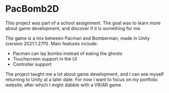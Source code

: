 # PacBomb2D
This project was part of a school assignment.
The goal was to learn more about game development, and discover if it is something for me.

The game is a mix between Pacman and Bomberman, made in Unity (version 2021.1.27f1).
Main features include:
- Pacman can lay bombs instead of eating the ghosts
- Touchscreen support in the UI
- Controller support

The project taught me a lot about game development, and I can see myself returning to Unity at a later date.
For now I want to focus on my portfolio website, after which I might dabble with a VR/AR game.
